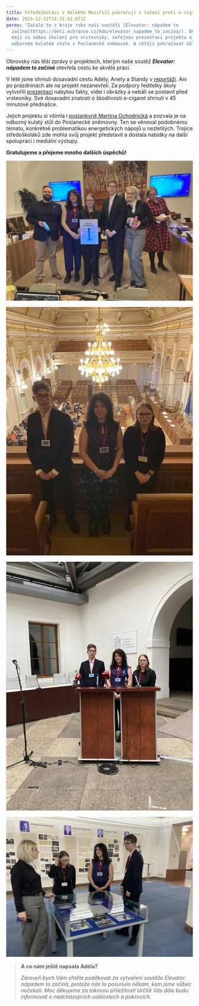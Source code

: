 ```yaml
---
title: Středoškoláci z Velkého Meziříčí pokračují v tažení proti e-cigaretám
date: 2023-12-12T14:31:52.671Z
perex: "Začalo to z kraje roku naší soutěží [Elevator: nápadem to
  začíná](https://deti.ochrance.cz/kdo/elevator_napadem_to_zacina/). Dnes už
  mají za sebou školení pro vrstevníky, veřejnou prezentaci projektu u nás i na
  odborném kulatém stole v Poslanecké sněmovně. A chtějí pokračovat dál."
---
```

Obrovsky nás těší zprávy o projektech, kterým naše soutěž ***Elevator: nápadem to začíná*** otevřela cestu ke skvělé práci. 

V létě jsme shrnuli dosavadní cestu Adély, Anety a Standy v [reportáži](https://deti.ochrance.cz/aktualne/diky_nasi_soutezi_rozjeli_studenti_z_velkeho_mezirici_kampan_proti_e-cigaretam/). Ani po prázdninách ale na projekt nezanevřeli. Za podpory ředitelky školy vytvořili [prezentaci](https://drive.google.com/file/d/17e3YeQH2LQ6J9uOVagjkZeOFyOxGMmxt/view) nabytou fakty, videi i obrázky a nebáli se postavit před vrstevníky. Své dosavadní znalosti o škodlivosti e-cigaret shrnuli v 45 minutové přednášce.

Jejich projektu si všimla i [poslankyně Martina Ochodnická](https://www.facebook.com/lisova.starostka.ochodnicka.poslankyne/) a pozvala je na odborný kulatý stůl do Poslanecké sněmovny. Ten se věnoval podobnému tématu, konkrétně problematikou energetických nápojů u nezletilých. Trojice středoškoláků zde mohla svůj projekt představit a dostala nabídky na další spolupráci i mediální výstupy. 

**Gratulujeme a přejeme mnoho dalších úspěchů!**

![Studenti s paní poslankyní během kulatého stolu. ](microsoftteams-image_2_.png)

![Studenti na balkóně sněmovního sálu Poslanecké sněmovny.](microsoftteams-image_13_.png)

![Studenti u řečnického pultu v Poslanecké sněmovně](microsoftteams-image_14_.png)

![Studenti s paní poslankyní na prohlídce Poslanecké sněmovny](microsoftteams-image_16_.png)

> **A co nám ještě napsala Adéla?** 
>
> *Zároveň bych Vám chtěla poděkovat za vytvoření soutěže Elevator: nápadem to začíná, protože nás to posunulo někam, kam jsme vůbec nečekali. Moc děkujeme za takovou příležitost! Určitě Vás dále budu informovat o nadcházejících událostech a pokrocích.*